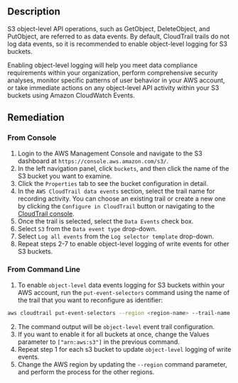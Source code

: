 ## Description

S3 object-level API operations, such as GetObject, DeleteObject, and PutObject, are referred to as data events. By default, CloudTrail trails do not log data events, so it is recommended to enable object-level logging for S3 buckets.

Enabling object-level logging will help you meet data compliance requirements within your organization, perform comprehensive security analyses, monitor specific patterns of user behavior in your AWS account, or take immediate actions on any object-level API activity within your S3 buckets using Amazon CloudWatch Events.

## Remediation

### From Console

1. Login to the AWS Management Console and navigate to the S3 dashboard at `https://console.aws.amazon.com/s3/`.
2. In the left navigation panel, click `buckets`, and then click the name of the S3 bucket you want to examine.
3. Click the `Properties` tab to see the bucket configuration in detail.
4. In the `AWS CloudTrail data events` section, select the trail name for recording activity. You can choose an existing trail or create a new one by clicking the `Configure in CloudTrail` button or navigating to the [CloudTrail console](https://console.aws.amazon.com/cloudtrail/).
5. Once the trail is selected, select the `Data Events` check box.
6. Select `S3` from the `Data event type` drop-down.
7. Select `Log all events` from the `Log selector template` drop-down.
8. Repeat steps 2-7 to enable object-level logging of write events for other S3 buckets.

### From Command Line

1. To enable `object-level` data events logging for S3 buckets within your AWS account, run the `put-event-selectors` command using the name of the trail that you want to reconfigure as identifier:

```bash
aws cloudtrail put-event-selectors --region <region-name> --trail-name <trail-name> --event-selectors '[{ "ReadWriteType": "WriteOnly", "IncludeManagementEvents":true, "DataResources": [{ "Type": "AWS::S3::Object", "Values": ["arn:aws:s3:::<s3-bucket-name>/"] }] }]'
```

2. The command output will be `object-level` event trail configuration.
3. If you want to enable it for all buckets at once, change the Values parameter to `["arn:aws:s3"]` in the previous command.
4. Repeat step 1 for each s3 bucket to update `object-level` logging of write events.
5. Change the AWS region by updating the `--region` command parameter, and perform the process for the other regions.
